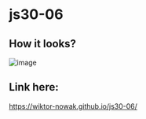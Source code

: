 # js30-06

## How it looks?
![image](https://user-images.githubusercontent.com/61024148/226839133-5a609402-b5ec-4c63-b633-e88796db466b.png)

## Link here:
https://wiktor-nowak.github.io/js30-06/
